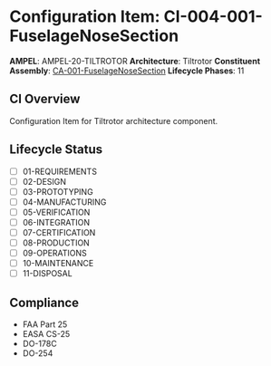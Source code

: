 # Configuration Item: CI-004-001-FuselageNoseSection

**AMPEL**: AMPEL-20-TILTROTOR
**Architecture**: Tiltrotor
**Constituent Assembly**: [CA-001-FuselageNoseSection](../)
**Lifecycle Phases**: 11

## CI Overview
Configuration Item for Tiltrotor architecture component.

## Lifecycle Status
- [ ] 01-REQUIREMENTS
- [ ] 02-DESIGN
- [ ] 03-PROTOTYPING
- [ ] 04-MANUFACTURING
- [ ] 05-VERIFICATION
- [ ] 06-INTEGRATION
- [ ] 07-CERTIFICATION
- [ ] 08-PRODUCTION
- [ ] 09-OPERATIONS
- [ ] 10-MAINTENANCE
- [ ] 11-DISPOSAL

## Compliance
- FAA Part 25
- EASA CS-25
- DO-178C
- DO-254
